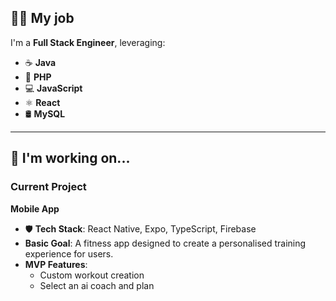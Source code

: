 ## 👩‍💻 My job  
I'm a **Full Stack Engineer**, leveraging:  
- ☕ **Java**  
- 🐘 **PHP**  
- 💻 **JavaScript**  
- ⚛️ **React**  
- 🛢️ **MySQL**  

---

## 🚀 I'm working on...

### Current Project  
**Mobile App**  
- 🛡️ **Tech Stack**: React Native, Expo, TypeScript, Firebase  
- **Basic Goal**: A fitness app designed to create a personalised training experience for users.  
- **MVP Features**:  
  - Custom workout creation
  - Select an ai coach and plan
